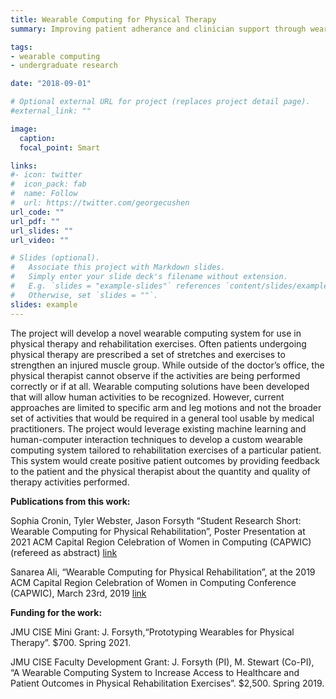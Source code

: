 ```yaml
---
title: Wearable Computing for Physical Therapy
summary: Improving patient adherance and clinician support through wearable computing.

tags:
- wearable computing
- undergraduate research

date: "2018-09-01"

# Optional external URL for project (replaces project detail page).
#external_link: ""

image:
  caption:
  focal_point: Smart

links:
#- icon: twitter
#  icon_pack: fab
#  name: Follow
#  url: https://twitter.com/georgecushen
url_code: ""
url_pdf: ""
url_slides: ""
url_video: ""

# Slides (optional).
#   Associate this project with Markdown slides.
#   Simply enter your slide deck's filename without extension.
#   E.g. `slides = "example-slides"` references `content/slides/example-slides.md`.
#   Otherwise, set `slides = ""`.
slides: example
---
```


The project will develop a novel wearable computing system for use in physical therapy and rehabilitation
exercises. Often patients undergoing physical therapy are prescribed a set of stretches and exercises to
strengthen an injured muscle group. While outside of the doctor’s office, the physical therapist cannot
observe if the activities are being performed correctly or if at all. Wearable computing solutions have
been developed that will allow human activities to be recognized. However, current approaches are
limited to specific arm and leg motions and not the broader set of activities that would be required in a
general tool usable by medical practitioners. The project would leverage existing machine learning and
human-computer interaction techniques to develop a custom wearable computing system tailored to
rehabilitation exercises of a particular patient. This system would create positive patient outcomes by
providing feedback to the patient and the physical therapist about the quantity and quality of therapy
activities performed.



**Publications from this work:**

Sophia Cronin, Tyler Webster, Jason Forsyth “Student Research Short: Wearable Computing for Physical Rehabilitation”, Poster Presentation at 2021 ACM Capital Region Celebration of Women in Computing (CAPWIC) (refereed as abstract) [link](/post/ieee-capwic-2021/)

Sanarea Ali, “Wearable Computing for Physical Rehabilitation”, at the 2019 ACM Capital Region Celebration of Women in Computing Conference (CAPWIC), March 23rd, 2019 [link](/post/capwic/)

**Funding for the work:**

JMU CISE Mini Grant: J. Forsyth,“Prototyping Wearables for Physical Therapy”. $700. Spring 2021.

JMU CISE Faculty Development Grant: J. Forsyth (PI), M. Stewart (Co-PI), “A Wearable Computing System to Increase Access to Healthcare and Patient Outcomes in Physical Rehabilitation Exercises”. $2,500. Spring 2019.